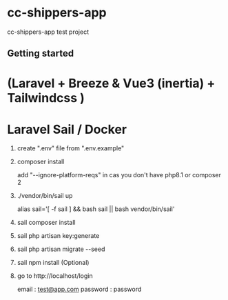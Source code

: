 # cc-shippers-app

cc-shippers-app test project

## Getting started

# (Laravel + Breeze & Vue3 (inertia)  + Tailwindcss )
# Laravel Sail / Docker 


1) create ".env" file from ".env.example"

2) composer install

    add "--ignore-platform-reqs" in cas you don't have php8.1 or composer 2

3)  ./vendor/bin/sail up

    alias sail='[ -f sail ] && bash sail || bash vendor/bin/sail'

4) sail composer install 

5) sail php artisan key:generate

6) sail php artisan migrate --seed

8) sail npm install (Optional)

7) go to http://localhost/login

    email       :       test@app.com
    password    :       password






